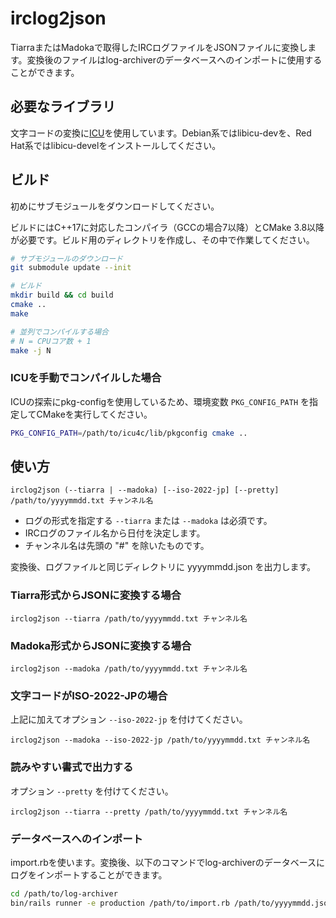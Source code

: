 # irclog2json

TiarraまたはMadokaで取得したIRCログファイルをJSONファイルに変換します。変換後のファイルはlog-archiverのデータベースへのインポートに使用することができます。

## 必要なライブラリ

文字コードの変換に[ICU](http://site.icu-project.org/)を使用しています。Debian系ではlibicu-devを、Red Hat系ではlibicu-develをインストールしてください。

## ビルド

初めにサブモジュールをダウンロードしてください。

ビルドにはC++17に対応したコンパイラ（GCCの場合7以降）とCMake 3.8以降が必要です。ビルド用のディレクトリを作成し、その中で作業してください。

```bash
# サブモジュールのダウンロード
git submodule update --init

# ビルド
mkdir build && cd build
cmake ..
make

# 並列でコンパイルする場合
# N = CPUコア数 + 1
make -j N
```

### ICUを手動でコンパイルした場合

ICUの探索にpkg-configを使用しているため、環境変数 `PKG_CONFIG_PATH` を指定してCMakeを実行してください。

```bash
PKG_CONFIG_PATH=/path/to/icu4c/lib/pkgconfig cmake ..
```

## 使い方

```
irclog2json (--tiarra | --madoka) [--iso-2022-jp] [--pretty] /path/to/yyyymmdd.txt チャンネル名
```

* ログの形式を指定する `--tiarra` または `--madoka` は必須です。
* IRCログのファイル名から日付を決定します。
* チャンネル名は先頭の "#" を除いたものです。

変換後、ログファイルと同じディレクトリに yyyymmdd.json を出力します。

### Tiarra形式からJSONに変換する場合

```
irclog2json --tiarra /path/to/yyyymmdd.txt チャンネル名
```

### Madoka形式からJSONに変換する場合

```
irclog2json --madoka /path/to/yyyymmdd.txt チャンネル名
```

### 文字コードがISO-2022-JPの場合

上記に加えてオプション `--iso-2022-jp` を付けてください。

```
irclog2json --madoka --iso-2022-jp /path/to/yyyymmdd.txt チャンネル名
```

### 読みやすい書式で出力する

オプション `--pretty` を付けてください。

```
irclog2json --tiarra --pretty /path/to/yyyymmdd.txt チャンネル名
```

### データベースへのインポート

import.rbを使います。変換後、以下のコマンドでlog-archiverのデータベースにログをインポートすることができます。

```bash
cd /path/to/log-archiver
bin/rails runner -e production /path/to/import.rb /path/to/yyyymmdd.json
```
